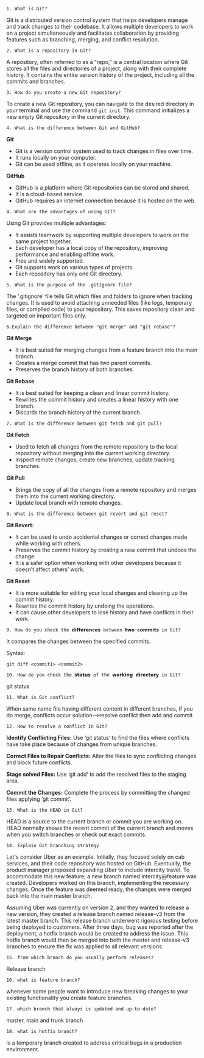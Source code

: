 `1. What is Git?`

Git is a distributed version control system that helps developers
manage and track changes to their codebase. It allows multiple developers
to work on a project simultaneously and facilitates collaboration by
providing features such as branching, merging, and conflict resolution.

`2. What is a repository in Git?`

A repository, often referred to as a "repo," is a central location where
Git stores all the files and directories of a project, along with their
complete history. It contains the entire version history of the project,
including all the commits and branches.

`3. How do you create a new Git repository?`

To create a new Git repository, you can navigate to the desired
directory in your terminal and use the command `git init`. This command
initializes a new empty Git repository in the current directory.

`4. What is the difference between Git and GitHub?`

**Git**
- Git is a version control system used to track changes in files over time.
- It runs locally on your computer.
- Git can be used offline, as it operates locally on your machine.

**GitHub**
- GitHub is a platform where Git repositories can be stored and shared.
- It is a cloud-based service
- GitHub requires an internet connection because it is hosted on the web.

`4. What are the advantages of using GIT?`

Using Git provides multiple advantages:

- It assists teamwork by supporting multiple developers to work on the same project together.
- Each developer has a local copy of the repository, improving performance and enabling offline work.
- Free and widely supported.
- Git supports work on various types of projects.
- Each repository has only one Git directory.

`5. What is the purpose of the .gitignore file?`

The ‘.gitignore’ file tells Git which files and folders to ignore when tracking changes. It is used to avoid attaching unneeded files (like logs, temporary files, or compiled code) to your repository. This saves repository clean and targeted on important files only.

`6.Explain the difference between "git merge" and "git rebase"?`

**Git Merge**
- It is best suited for merging changes from a feature branch into the main branch.
- Creates a merge commit that has two parent commits.
- Preserves the branch history of both branches.

**Git Rebase**
- It is best suited for keeping a clean and linear commit history.
- Rewrites the commit history and creates a linear history with one branch.
- Discards the branch history of the current branch.

`7. What is the difference between git fetch and git pull?`

**Git Fetch**
- Used to fetch all changes from the remote repository to the local repository without merging into the current working directory.
- Inspect remote changes, create new branches, update tracking branches.

**Git Pull**
- Brings the copy of all the changes from a remote repository and merges them into the current working directory.
- Update local branch with remote changes.

`8. What is the difference between git revert and git reset?`

**Git Revert:** 
- It can be used to undo accidental changes or correct changes made while working with others.
- Preserves the commit history by creating a new commit that undoes the change.
- It is a safer option when working with other developers because it doesn’t affect others’ work.

**Git Reset**
- It is more suitable for editing your local changes and cleaning up the commit history.
- Rewrites the commit history by undoing the operations.
- It can cause other developers to lose history and have conflicts in their work.

`9. How do you check the 𝗱𝗶𝗳𝗳𝗲𝗿𝗲𝗻𝗰𝗲𝘀 between 𝘁𝘄𝗼 𝗰𝗼𝗺𝗺𝗶𝘁𝘀 in Git?`

It compares the changes between the specified commits.

Syntax:
```
git diff <commit1> <commit2>
```

`10. How do you check the 𝘀𝘁𝗮𝘁𝘂𝘀 of the 𝘄𝗼𝗿𝗸𝗶𝗻𝗴 𝗱𝗶𝗿𝗲𝗰𝘁𝗼𝗿𝘆 in Git?`

git status

`11. What is Git conflict?`

When same name file having different content in different branches, if you do merge, conflicts occur
solution-->resolve conflict then add and commit

`12. How to resolve a conflict in Git?`

**Identify Conflicting Files:** Use ‘git status’ to find the files where conflicts have take place because of changes from unique branches.

**Correct Files to Repair Conflicts:** Alter the files to sync conflicting changes and block future conflicts.

**Stage solved Files:** Use ‘git add’ to add the resolved files to the staging area.

**Commit the Changes:** Complete the process by committing the changed files applying ‘git commit’.

`13. What is the HEAD in Git?`

HEAD is a source to the current branch or commit you are working on. HEAD normally shows the recent commit of the current branch and moves when you switch branches or check out exact commits.

`14. Explain Git branching strategy`

Let's consider Uber as an example. Initially, they focused solely on cab services, and their code repository was hosted on GitHub. Eventually, the product manager proposed expanding Uber to include intercity travel. To accommodate this new feature, a new branch named intercity@feature was created. Developers worked on this branch, implementing the necessary changes. Once the feature was deemed ready, the changes were merged back into the main master branch.

Assuming Uber was currently on version 2, and they wanted to release a new version, they created a release branch named release-v3 from the latest master branch. This release branch underwent rigorous testing before being deployed to customers. After three days, bug was reported after the deployment, a hotfix branch would be created to address the issue. This hotfix branch would then be merged into both the master and release-v3 branches to ensure the fix was applied to all relevant versions.

`15. from which branch do you usually perform releases?`

Release branch

`16. what is feature branch?`

whenever some people want to introduce new breaking changes to your existing functionality you create feature branches.

`17. which branch that always is updated and up-to-date?`

master, main and trunk branch

`18. what is hotfix branch?`

is a temporary branch created to address critical bugs in a production environment. 
